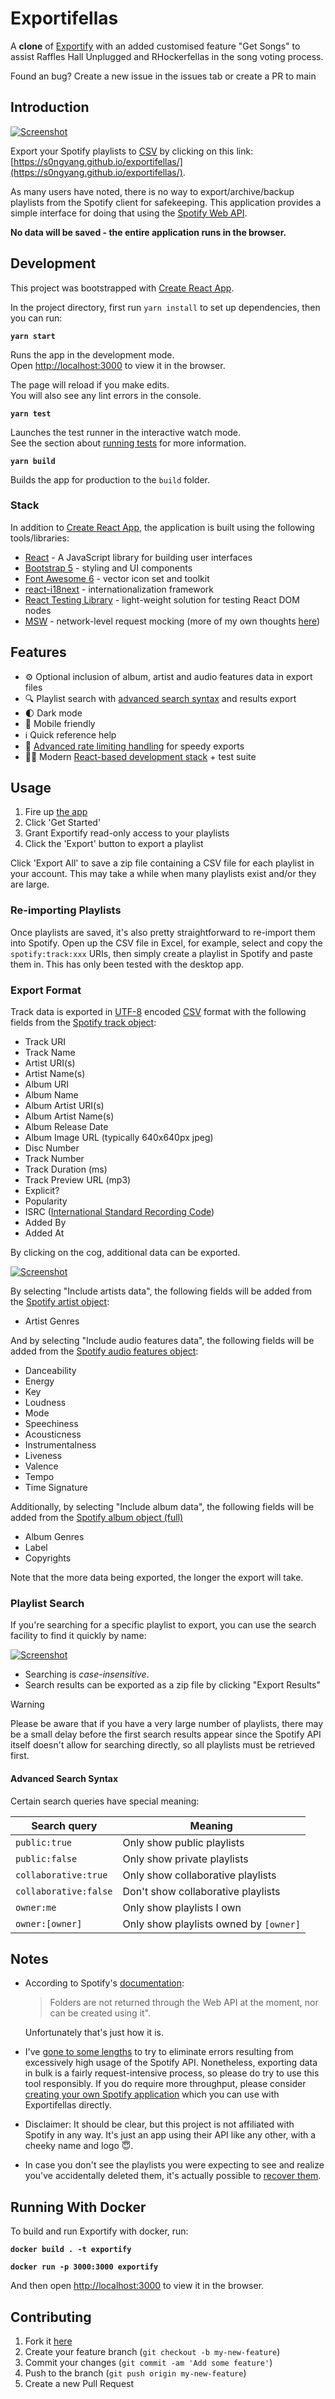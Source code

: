 # Exportifellas

A **clone** of [Exportify](https://exportify.app) with an added customised feature "Get Songs" to assist Raffles Hall Unplugged and RHockerfellas in the song voting process.

Found an bug? Create a new issue in the issues tab or create a PR to main

## Introduction

[![Screenshot](assets/screenshot.png)](https://s0ngyang.github.io/exportifellas/)

Export your Spotify playlists to [CSV](https://en.wikipedia.org/wiki/Comma-separated_values) by clicking on this link: [https://s0ngyang.github.io/exportifellas/](https://s0ngyang.github.io/exportifellas/).

As many users have noted, there is no way to export/archive/backup playlists from the Spotify client for safekeeping. This application provides a simple interface for doing that using the [Spotify Web API](https://developer.spotify.com/documentation/web-api/).

**No data will be saved - the entire application runs in the browser.**

## Development

This project was bootstrapped with [Create React App](https://github.com/facebook/create-react-app).

In the project directory, first run `yarn install` to set up dependencies, then you can run:

**`yarn start`**

Runs the app in the development mode.\
Open [http://localhost:3000](http://localhost:3000) to view it in the browser.

The page will reload if you make edits.\
You will also see any lint errors in the console.

**`yarn test`**

Launches the test runner in the interactive watch mode.\
See the section about [running tests](https://facebook.github.io/create-react-app/docs/running-tests) for more information.

**`yarn build`**

Builds the app for production to the `build` folder.

### Stack

In addition to [Create React App](https://github.com/facebook/create-react-app), the application is built using the following tools/libraries:

- [React](https://reactjs.org/) - A JavaScript library for building user interfaces
- [Bootstrap 5](https://getbootstrap.com/) - styling and UI components
- [Font Awesome 6](https://fontawesome.com/) - vector icon set and toolkit
- [react-i18next](https://react.i18next.com/) - internationalization framework
- [React Testing Library](https://testing-library.com/docs/react-testing-library/intro/) - light-weight solution for testing React DOM nodes
- [MSW](https://mswjs.io/) - network-level request mocking (more of my own thoughts [here](https://watsonbox.github.io/posts/2020/11/30/discovering-msw.html))

## Features

- ⚙️ Optional inclusion of album, artist and audio features data in export files
- 🔍 Playlist search with [advanced search syntax](#advanced-search-syntax) and results export
- 🌓 Dark mode
- 📱 Mobile friendly
- ℹ Quick reference help
- 🚀 [Advanced rate limiting handling](https://github.com/watsonbox/exportify/pull/75) for speedy exports
- 👩‍💻 Modern [React-based development stack](#stack) + test suite

## Usage

1. Fire up [the app](https://exportify.app/)
2. Click 'Get Started'
3. Grant Exportify read-only access to your playlists
4. Click the 'Export' button to export a playlist

Click 'Export All' to save a zip file containing a CSV file for each playlist in your account. This may take a while when many playlists exist and/or they are large.

### Re-importing Playlists

Once playlists are saved, it's also pretty straightforward to re-import them into Spotify. Open up the CSV file in Excel, for example, select and copy the `spotify:track:xxx` URIs, then simply create a playlist in Spotify and paste them in. This has only been tested with the desktop app.

### Export Format

Track data is exported in [UTF-8](https://en.wikipedia.org/wiki/UTF-8) encoded [CSV](http://en.wikipedia.org/wiki/Comma-separated_values) format with the following fields from the [Spotify track object](https://developer.spotify.com/documentation/web-api/reference/get-several-tracks):

- Track URI
- Track Name
- Artist URI(s)
- Artist Name(s)
- Album URI
- Album Name
- Album Artist URI(s)
- Album Artist Name(s)
- Album Release Date
- Album Image URL (typically 640x640px jpeg)
- Disc Number
- Track Number
- Track Duration (ms)
- Track Preview URL (mp3)
- Explicit?
- Popularity
- ISRC ([International Standard Recording Code](https://isrc.ifpi.org/en/))
- Added By
- Added At

By clicking on the cog, additional data can be exported.

[![Screenshot](https://user-images.githubusercontent.com/17737/100668594-72be1600-335c-11eb-90d6-c9ae873e347d.png)](https://s0ngyang.github.io/exportifellas/)

By selecting "Include artists data", the following fields will be added from the [Spotify artist object](https://developer.spotify.com/documentation/web-api/reference/get-multiple-artists):

- Artist Genres

And by selecting "Include audio features data", the following fields will be added from the [Spotify audio features object](https://developer.spotify.com/documentation/web-api/reference/get-several-audio-features):

- Danceability
- Energy
- Key
- Loudness
- Mode
- Speechiness
- Acousticness
- Instrumentalness
- Liveness
- Valence
- Tempo
- Time Signature

Additionally, by selecting "Include album data", the following fields will be added from the [Spotify album object (full)](https://developer.spotify.com/documentation/web-api/reference/get-an-album)

- Album Genres
- Label
- Copyrights

Note that the more data being exported, the longer the export will take.

### Playlist Search

If you're searching for a specific playlist to export, you can use the search facility to find it quickly by name:

[![Screenshot](https://user-images.githubusercontent.com/17737/100201109-eb0d7d00-2eff-11eb-993e-7ed955e2361c.gif)](https://s0ngyang.github.io/exportifellas/)

- Searching is _case-insensitive_.
- Search results can be exported as a zip file by clicking "Export Results"

> [!WARNING]
> Please be aware that if you have a very large number of playlists, there may be a small delay before the first search results appear since the Spotify API itself doesn't allow for searching directly, so all playlists must be retrieved first.

#### Advanced Search Syntax

Certain search queries have special meaning:

| Search query          | Meaning                                |
| --------------------- | -------------------------------------- |
| `public:true`         | Only show public playlists             |
| `public:false`        | Only show private playlists            |
| `collaborative:true`  | Only show collaborative playlists      |
| `collaborative:false` | Don't show collaborative playlists     |
| `owner:me`            | Only show playlists I own              |
| `owner:[owner]`       | Only show playlists owned by `[owner]` |

## Notes

- According to Spotify's [documentation](https://developer.spotify.com/web-api/working-with-playlists/):

  > Folders are not returned through the Web API at the moment, nor can be created using it".

  Unfortunately that's just how it is.

- I've [gone to some lengths](https://github.com/watsonbox/exportify/pull/75) to try to eliminate errors resulting from excessively high usage of the Spotify API. Nonetheless, exporting data in bulk is a fairly request-intensive process, so please do try to use this tool responsibly. If you do require more throughput, please consider [creating your own Spotify application](https://github.com/watsonbox/exportify/issues/6#issuecomment-110793132) which you can use with Exportifellas directly.

- Disclaimer: It should be clear, but this project is not affiliated with Spotify in any way. It's just an app using their API like any other, with a cheeky name and logo 😇.

- In case you don't see the playlists you were expecting to see and realize you've accidentally deleted them, it's actually possible to [recover them](https://support.spotify.com/us/article/can-i-recover-a-deleted-playlist/).

## Running With Docker

To build and run Exportify with docker, run:

**`docker build . -t exportify`**

**`docker run -p 3000:3000 exportify`**

And then open [http://localhost:3000](http://localhost:3000) to view it in the browser.

## Contributing

1. Fork it [here](https://github.com/s0ngyang/exportifellas/fork)
2. Create your feature branch (`git checkout -b my-new-feature`)
3. Commit your changes (`git commit -am 'Add some feature'`)
4. Push to the branch (`git push origin my-new-feature`)
5. Create a new Pull Request
